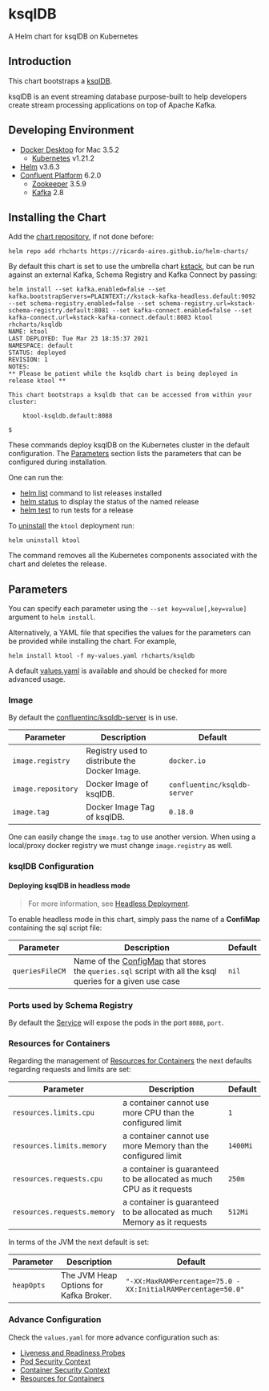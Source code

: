 # ksqlDB

A Helm chart for ksqlDB on Kubernetes

## Introduction

This chart bootstraps a [ksqlDB](https://ksqldb.io).

ksqlDB is an event streaming database purpose-built to help developers create stream processing applications on top of Apache Kafka.

## Developing Environment

- [Docker Desktop](https://www.docker.com/get-started) for Mac 3.5.2
  - [Kubernetes](https://kubernetes.io) v1.21.2
- [Helm](https://helm.sh) v3.6.3
- [Confluent Platform](https://docs.confluent.io/platform/current/overview.html) 6.2.0
  - [Zookeeper](https://zookeeper.apache.org/doc/r3.6.2/index.html) 3.5.9
  - [Kafka](https://kafka.apache.org/27/documentation.html) 2.8

## Installing the Chart

Add the [chart repository](https://helm.sh/docs/helm/helm_repo_add/), if not done before:

```shell
helm repo add rhcharts https://ricardo-aires.github.io/helm-charts/
```

By default this chart is set to use the umbrella chart [kstack](https://github.com/ricardo-aires/helm-charts/charts/kstack), but can be run against an external Kafka, Schema Registry and Kafka Connect by passing:

```console
helm install --set kafka.enabled=false --set kafka.bootstrapServers=PLAINTEXT://kstack-kafka-headless.default:9092 --set schema-registry.enabled=false --set schema-registry.url=kstack-schema-registry.default:8081 --set kafka-connect.enabled=false --set kafka-connect.url=kstack-kafka-connect.default:8083 ktool rhcharts/ksqldb
NAME: ktool
LAST DEPLOYED: Tue Mar 23 18:35:37 2021
NAMESPACE: default
STATUS: deployed
REVISION: 1
NOTES:
** Please be patient while the ksqldb chart is being deployed in release ktool **

This chart bootstraps a ksqldb that can be accessed from within your cluster:

    ktool-ksqldb.default:8088

$
```

These commands deploy ksqlDB on the Kubernetes cluster in the default configuration. The [Parameters](#parameters) section lists the parameters that can be configured during installation.

One can run the:

- [helm list](https://helm.sh/docs/helm/helm_list/) command to list releases installed
- [helm status](https://helm.sh/docs/helm/helm_status/) to display the status of the named release
- [helm test](https://helm.sh/docs/helm/helm_test/) to run tests for a release

To [uninstall](https://helm.sh/docs/helm/helm_uninstall/) the `ktool` deployment run:

```console
helm uninstall ktool
```

The command removes all the Kubernetes components associated with the chart and deletes the release.

## Parameters

You can specify each parameter using the `--set key=value[,key=value]` argument to `helm install`.

Alternatively, a YAML file that specifies the values for the parameters can be provided while installing the chart. For example,

```console
helm install ktool -f my-values.yaml rhcharts/ksqldb
```

A default [values.yaml](./values.yaml) is available and should be checked for more advanced usage.

### Image

By default the [confluentinc/ksqldb-server](https://hub.docker.com/r/confluentinc/ksqldb-server) is in use.

| Parameter          | Description                                    | Default                      |
| ------------------ | ---------------------------------------------- | ---------------------------- |
| `image.registry`   | Registry used to distribute the Docker Image.  | `docker.io`                  |
| `image.repository` | Docker Image of ksqlDB.                        | `confluentinc/ksqldb-server` |
| `image.tag`        | Docker Image Tag of ksqlDB.                    | `0.18.0`                      |

One can easily change the `image.tag` to use another version. When using a local/proxy docker registry we must change `image.registry` as well.

### ksqlDB Configuration

#### Deploying ksqlDB in headless mode

> For more information, see [Headless Deployment](https://docs.ksqldb.io/en/latest/operate-and-deploy/how-it-works/#headless-deployment).

To enable headless mode in this chart, simply pass the name of a **ConfiMap** containing the sql script file:

| Parameter  | Description                                | Default               |
| ---------- | ------------------------------------------ | --------------------- |
| `queriesFileCM` | Name of the [ConfigMap](https://kubernetes.io/docs/concepts/configuration/configmap/) that stores the `queries.sql` script with all the ksql queries for a given use case | `nil` |

### Ports used by Schema Registry

By default the [Service](https://kubernetes.io/docs/concepts/services-networking/service/#headless-services) will expose the pods in the port `8088`, `port`.

### Resources for Containers

Regarding the management of [Resources for Containers](https://kubernetes.io/docs/concepts/configuration/manage-resources-containers/) the next defaults regarding requests and limits are set:

| Parameter                   | Description                                                             | Default  |
| --------------------------- | ----------------------------------------------------------------------- | -------- |
| `resources.limits.cpu`      | a container cannot use more CPU than the configured limit               | `1`      |
| `resources.limits.memory`   | a container cannot use more Memory than the configured limit            | `1400Mi` |
| `resources.requests.cpu`    | a container is guaranteed to be allocated as much CPU as it requests    | `250m`   |
| `resources.requests.memory` | a container is guaranteed to be allocated as much Memory as it requests | `512Mi`  |

In terms of the JVM the next default is set:

| Parameter  | Description                            | Default                                                     |
| ---------- | -------------------------------------- | ----------------------------------------------------------- |
| `heapOpts` | The JVM Heap Options for Kafka Broker. | `"-XX:MaxRAMPercentage=75.0 -XX:InitialRAMPercentage=50.0"` |

### Advance Configuration

Check the `values.yaml` for more advance configuration such as:

- [Liveness and Readiness Probes](https://kubernetes.io/docs/tasks/configure-pod-container/configure-liveness-readiness-startup-probes/#configure-probes)
- [Pod Security Context](https://kubernetes.io/docs/tasks/configure-pod-container/security-context/#set-the-security-context-for-a-pod)
- [Container Security Context](https://kubernetes.io/docs/tasks/configure-pod-container/security-context/#set-the-security-context-for-a-container)
- [Resources for Containers](https://kubernetes.io/docs/concepts/configuration/manage-resources-containers/)
